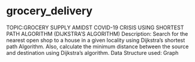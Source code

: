 # grocery_delivery
TOPIC:GROCERY SUPPLY AMIDST COVID-19 CRISIS USING SHORTEST PATH ALGORITHM (DIJKSTRA’S ALGORITHM)
Description:
Search for the nearest open shop to a house in a given locality using Dijkstra’s
shortest path Algorithm. Also, calculate the minimum distance between the
source and destination using Dijkstra’s algorithm.
Data Structure used: Graph
